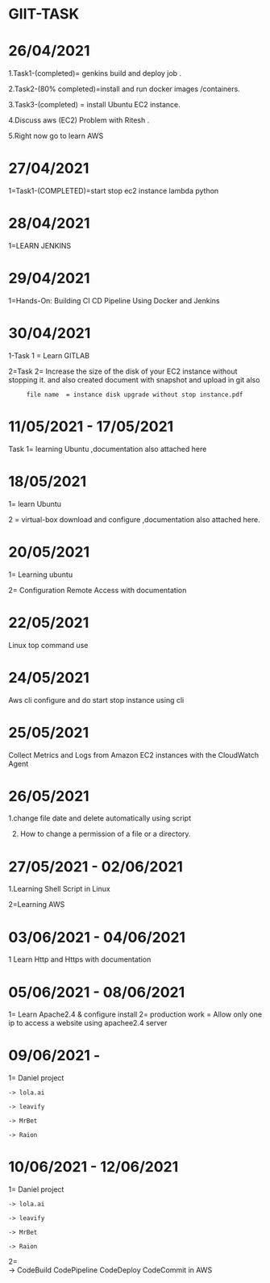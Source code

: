  GIIT-TASK
=============



26/04/2021
===========
1.Task1-(completed)= genkins build and deploy job .

2.Task2-(80% completed)=install and run docker images /containers.

3.Task3-(completed) = install Ubuntu EC2 instance.

4.Discuss aws (EC2) Problem with Ritesh .

5.Right now go to learn AWS


27/04/2021
============

1=Task1-(COMPLETED)=start stop ec2 instance lambda python 


28/04/2021
============
1=LEARN JENKINS


29/04/2021
============

1=Hands-On: Building CI CD Pipeline Using Docker and Jenkins



30/04/2021
===========

1-Task 1 = Learn GITLAB

2=Task 2= Increase the size of the disk of your EC2 instance without stopping it.
         and also created document with snapshot and upload in git also
         
         file name  = instance disk upgrade without stop instance.pdf


11/05/2021 - 17/05/2021
=======================

Task 1= learning Ubuntu ,documentation also attached here


18/05/2021
============

1= learn Ubuntu

2 = virtual-box download and configure ,documentation  also attached here.

20/05/2021
===========
1= Learning ubuntu

2= Configuration Remote Access with documentation

22/05/2021
============

Linux top command use

24/05/2021
============

Aws cli  configure and do start stop instance using cli

25/05/2021
============

Collect Metrics and Logs from Amazon EC2 instances with the CloudWatch Agent

26/05/2021
============

1.change file date and delete automatically using script

2. How to change a permission of a file or  a directory.

27/05/2021 - 02/06/2021
==========================

1.Learning Shell Script in Linux

2=Learning AWS

03/06/2021 - 04/06/2021
========================

1 Learn Http and Https with documentation

05/06/2021 - 08/06/2021
========================

1= Learn Apache2.4 & configure install
2= production work = Allow only one ip to access a website using apachee2.4 server 

09/06/2021 - 
===================

1= Daniel project 

    -> lola.ai
    
    -> leavify
    
    -> MrBet
    
    -> Raion
    
10/06/2021 - 12/06/2021
========================
   1= Daniel project 

    -> lola.ai
    
    -> leavify
    
    -> MrBet
    
    -> Raion
    
    
   2=  
    -> CodeBuild CodePipeline CodeDeploy CodeCommit in AWS




  




